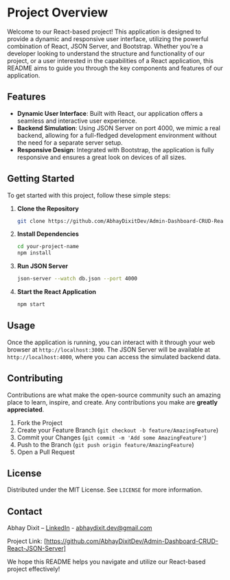 # Project Overview

Welcome to our React-based project! This application is designed to provide a dynamic and responsive user interface, utilizing the powerful combination of React, JSON Server, and Bootstrap. Whether you're a developer looking to understand the structure and functionality of our project, or a user interested in the capabilities of a React application, this README aims to guide you through the key components and features of our application.

## Features

- **Dynamic User Interface**: Built with React, our application offers a seamless and interactive user experience.
- **Backend Simulation**: Using JSON Server on port 4000, we mimic a real backend, allowing for a full-fledged development environment without the need for a separate server setup.
- **Responsive Design**: Integrated with Bootstrap, the application is fully responsive and ensures a great look on devices of all sizes.

## Getting Started

To get started with this project, follow these simple steps:

1. **Clone the Repository**
   ```bash
   git clone https://github.com/AbhayDixitDev/Admin-Dashboard-CRUD-React-JSON-Server
   ```
2. **Install Dependencies**
   ```bash
   cd your-project-name
   npm install
   ```
3. **Run JSON Server**
   ```bash
   json-server --watch db.json --port 4000
   ```
4. **Start the React Application**
   ```bash
   npm start
   ```

## Usage

Once the application is running, you can interact with it through your web browser at `http://localhost:3000`. The JSON Server will be available at `http://localhost:4000`, where you can access the simulated backend data.

## Contributing

Contributions are what make the open-source community such an amazing place to learn, inspire, and create. Any contributions you make are **greatly appreciated**.

1. Fork the Project
2. Create your Feature Branch (`git checkout -b feature/AmazingFeature`)
3. Commit your Changes (`git commit -m 'Add some AmazingFeature'`)
4. Push to the Branch (`git push origin feature/AmazingFeature`)
5. Open a Pull Request

## License

Distributed under the MIT License. See `LICENSE` for more information.

## Contact

Abhay Dixit – [LinkedIn](https://www.linkedin.com/in/abhaydixitdev/) - abhaydixit.dev@gmail.com

Project Link: [https://github.com/AbhayDixitDev/Admin-Dashboard-CRUD-React-JSON-Server]

We hope this README helps you navigate and utilize our React-based project effectively!
